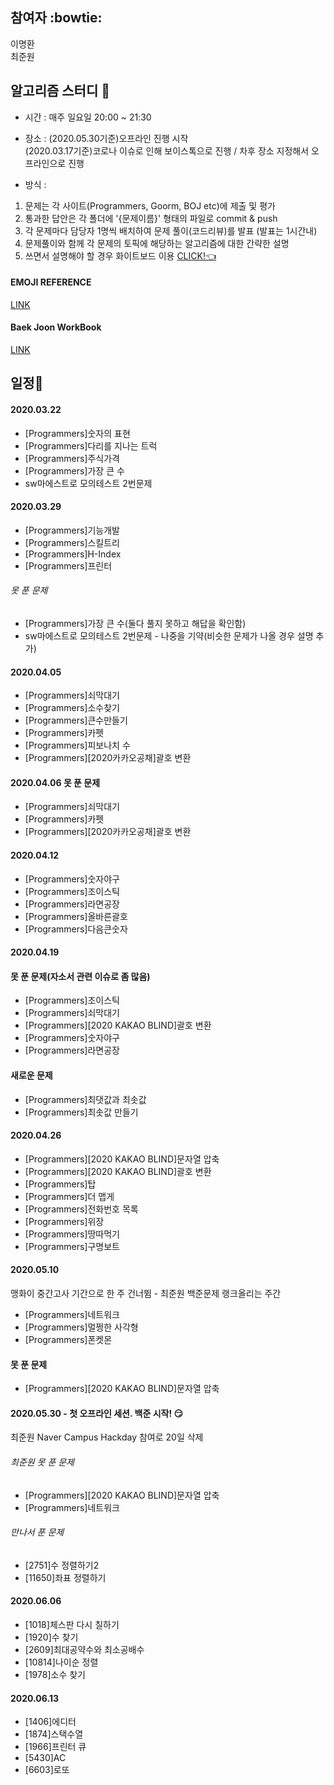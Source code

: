 ## 참여자 :bowtie:
이명환  
최준원
## 알고리즘 스터디 :pencil:

 - 시간 : 매주 일요일 20:00 ~ 21:30
 - 장소 : (2020.05.30기준)오프라인 진행 시작  
 (2020.03.17기준)코로나 이슈로 인해 보이스톡으로 진행 / 차후 장소 지정해서 오프라인으로 진행

 - 방식 :

 1. 문제는 각 사이트(Programmers, Goorm, BOJ etc)에 제출 및 평가
 2. 통과한 답안은 각 폴더에 '{문제이름}' 형태의 파일로 commit & push
 3. 각 문제마다 담당자 1명씩 배치하여 문제 풀이(코드리뷰)를 발표 (발표는 1시간내)
 4. 문제풀이와 함께 각 문제의 토픽에 해당하는 알고리즘에 대한 간략한 설명
 5. 쓰면서 설명해야 할 경우 화이트보드 이용 [CLICK!:point_left:](https://witeboard.com/)

#### EMOJI REFERENCE
[LINK](https://www.webfx.com/tools/emoji-cheat-sheet/)

#### Baek Joon WorkBook
[LINK](https://www.acmicpc.net/workbook/view/2418)

## 일정:date:
#### 2020.03.22
- [Programmers]숫자의 표현
- [Programmers]다리를 지나는 트럭
- [Programmers]주식가격
- [Programmers]가장 큰 수
- sw마에스트로 모의테스트 2번문제

#### 2020.03.29
- [Programmers]기능개발
- [Programmers]스킬트리
- [Programmers]H-Index
- [Programmers]프린터
###### 못 푼 문제
- [Programmers]가장 큰 수(둘다 풀지 못하고 해답을 확인함)
- sw마에스트로 모의테스트 2번문제 - 나중을 기약(비슷한 문제가 나올 경우 설명 추가)

#### 2020.04.05
- [Programmers]쇠막대기
- [Programmers]소수찾기
- [Programmers]큰수만들기
- [Programmers]카펫
- [Programmers]피보나치 수
- [Programmers][2020카카오공채]괄호 변환

#### 2020.04.06 못 푼 문제
- [Programmers]쇠막대기
- [Programmers]카펫
- [Programmers][2020카카오공채]괄호 변환

#### 2020.04.12
- [Programmers]숫자야구
- [Programmers]조이스틱
- [Programmers]라면공장
- [Programmers]올바른괄호
- [Programmers]다음큰숫자

#### 2020.04.19
#### 못 푼 문제(자소서 관련 이슈로 좀 많음)
- [Programmers]조이스틱
- [Programmers]쇠막대기
- [Programmers][2020 KAKAO BLIND]괄호 변환
- [Programmers]숫자야구
- [Programmers]라면공장
#### 새로운 문제
- [Programmers]최댓값과 최솟값
- [Programmers]최솟값 만들기

#### 2020.04.26
- [Programmers][2020 KAKAO BLIND]문자열 압축
- [Programmers][2020 KAKAO BLIND]괄호 변환
- [Programmers]탑
- [Programmers]더 맵게
- [Programmers]전화번호 목록
- [Programmers]위장
- [Programmers]땅따먹기
- [Programmers]구명보트

#### 2020.05.10
맹화이 중간고사 기간으로 한 주 건너뜀 - 최준원 백준문제 랭크올리는 주간
- [Programmers]네트워크
- [Programmers]멀쩡한 사각형
- [Programmers]폰켓몬
#### 못 푼 문제
- [Programmers][2020 KAKAO BLIND]문자열 압축

#### 2020.05.30 - 첫 오프라인 세션. 백준 시작! 😏
최준원 Naver Campus Hackday 참여로 20일 삭제
###### 최준원 못 푼 문제
- [Programmers][2020 KAKAO BLIND]문자열 압축
- [Programmers]네트워크

###### 만나서 푼 문제
- [2751]수 정렬하기2
- [11650]좌표 정렬하기

#### 2020.06.06 
- [1018]체스판 다시 칠하기
- [1920]수 찾기
- [2609]최대공약수와 최소공배수
- [10814]나이순 정렬
- [1978]소수 찾기
#### 2020.06.13
- [1406]에디터
- [1874]스택수열
- [1966]프린터 큐
- [5430]AC
- [6603]로또
